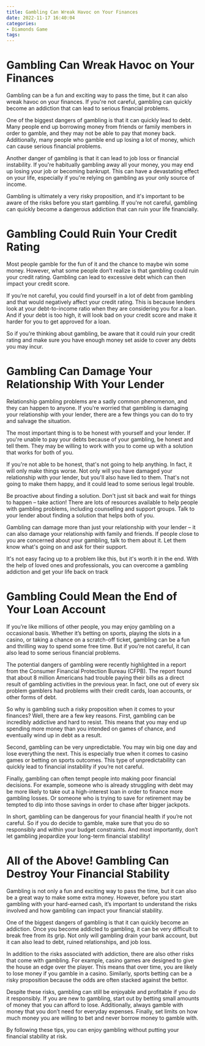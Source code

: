 ```yaml
---
title: Gambling Can Wreak Havoc on Your Finances 
date: 2022-11-17 16:40:04
categories:
- Diamonds Game
tags:
---
```



#  Gambling Can Wreak Havoc on Your Finances 

Gambling can be a fun and exciting way to pass the time, but it can also wreak havoc on your finances. If you're not careful, gambling can quickly become an addiction that can lead to serious financial problems.

One of the biggest dangers of gambling is that it can quickly lead to debt. Many people end up borrowing money from friends or family members in order to gamble, and they may not be able to pay that money back. Additionally, many people who gamble end up losing a lot of money, which can cause serious financial problems.

Another danger of gambling is that it can lead to job loss or financial instability. If you're habitually gambling away all your money, you may end up losing your job or becoming bankrupt. This can have a devastating effect on your life, especially if you're relying on gambling as your only source of income.

 Gambling is ultimately a very risky proposition, and it's important to be aware of the risks before you start gambling. If you're not careful, gambling can quickly become a dangerous addiction that can ruin your life financially.

#  Gambling Could Ruin Your Credit Rating 

Most people gamble for the fun of it and the chance to maybe win some money. However, what some people don’t realize is that gambling could ruin your credit rating. Gambling can lead to excessive debt which can then impact your credit score.

If you’re not careful, you could find yourself in a lot of debt from gambling and that would negatively affect your credit rating. This is because lenders look at your debt-to-income ratio when they are considering you for a loan. And if your debt is too high, it will look bad on your credit score and make it harder for you to get approved for a loan.

So if you’re thinking about gambling, be aware that it could ruin your credit rating and make sure you have enough money set aside to cover any debts you may incur.

#  Gambling Can Damage Your Relationship With Your Lender 
Relationship gambling problems are a sadly common phenomenon, and they can happen to anyone. If you're worried that gambling is damaging your relationship with your lender, there are a few things you can do to try and salvage the situation.

The most important thing is to be honest with yourself and your lender. If you're unable to pay your debts because of your gambling, be honest and tell them. They may be willing to work with you to come up with a solution that works for both of you.

If you're not able to be honest, that's not going to help anything. In fact, it will only make things worse. Not only will you have damaged your relationship with your lender, but you'll also have lied to them. That's not going to make them happy, and it could lead to some serious legal trouble.

Be proactive about finding a solution. Don't just sit back and wait for things to happen – take action! There are lots of resources available to help people with gambling problems, including counselling and support groups. Talk to your lender about finding a solution that helps both of you.

Gambling can damage more than just your relationship with your lender – it can also damage your relationship with family and friends. If people close to you are concerned about your gambling, talk to them about it. Let them know what's going on and ask for their support.

It's not easy facing up to a problem like this, but it's worth it in the end. With the help of loved ones and professionals, you can overcome a gambling addiction and get your life back on track

#  Gambling Could Mean the End of Your Loan Account 

If you’re like millions of other people, you may enjoy gambling on a occasional basis. Whether it’s betting on sports, playing the slots in a casino, or taking a chance on a scratch-off ticket, gambling can be a fun and thrilling way to spend some free time. But if you’re not careful, it can also lead to some serious financial problems.

The potential dangers of gambling were recently highlighted in a report from the Consumer Financial Protection Bureau (CFPB). The report found that about 8 million Americans had trouble paying their bills as a direct result of gambling activities in the previous year. In fact, one out of every six problem gamblers had problems with their credit cards, loan accounts, or other forms of debt.

So why is gambling such a risky proposition when it comes to your finances? Well, there are a few key reasons. First, gambling can be incredibly addictive and hard to resist. This means that you may end up spending more money than you intended on games of chance, and eventually wind up in debt as a result.

Second, gambling can be very unpredictable. You may win big one day and lose everything the next. This is especially true when it comes to casino games or betting on sports outcomes. This type of unpredictability can quickly lead to financial instability if you’re not careful.

Finally, gambling can often tempt people into making poor financial decisions. For example, someone who is already struggling with debt may be more likely to take out a high-interest loan in order to finance more gambling losses. Or someone who is trying to save for retirement may be tempted to dip into those savings in order to chase after bigger jackpots.

In short, gambling can be dangerous for your financial health if you’re not careful. So if you do decide to gamble, make sure that you do so responsibly and within your budget constraints. And most importantly, don’t let gambling jeopardize your long-term financial stability!

#  All of the Above! Gambling Can Destroy Your Financial Stability

Gambling is not only a fun and exciting way to pass the time, but it can also be a great way to make some extra money. However, before you start gambling with your hard-earned cash, it’s important to understand the risks involved and how gambling can impact your financial stability.

One of the biggest dangers of gambling is that it can quickly become an addiction. Once you become addicted to gambling, it can be very difficult to break free from its grip. Not only will gambling drain your bank account, but it can also lead to debt, ruined relationships, and job loss.

In addition to the risks associated with addiction, there are also other risks that come with gambling. For example, casino games are designed to give the house an edge over the player. This means that over time, you are likely to lose money if you gamble in a casino. Similarly, sports betting can be a risky proposition because the odds are often stacked against the bettor.

Despite these risks, gambling can still be enjoyable and profitable if you do it responsibly. If you are new to gambling, start out by betting small amounts of money that you can afford to lose. Additionally, always gamble with money that you don’t need for everyday expenses. Finally, set limits on how much money you are willing to bet and never borrow money to gamble with.

By following these tips, you can enjoy gambling without putting your financial stability at risk.